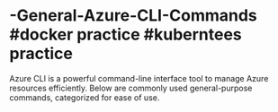 # -General-Azure-CLI-Commands #docker practice #kuberntees practice
Azure CLI is a powerful command-line interface tool to manage Azure resources efficiently. Below are commonly used general-purpose commands, categorized for ease of use.
